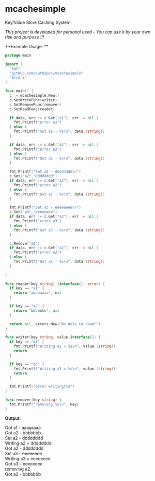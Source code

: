 # mcachesimple
Key/Value Store Caching System.

*This project is developed for personal used - You can use it by your own risk and purpose !!!*

**Example Usage: **

```go
package main

import (
  "fmt"
  "github.com/authapon/mcachesimple"
  "errors"
)

func main() {
  c := mcachesimple.New()
  c.SetWriteFunc(writer)
  c.SetRemoveFunc(remover)
  c.SetReadFunc(reader)

  if data, err := c.Get("a1"); err != nil {
    fmt.Printf("error a1")
  } else {
    fmt.Printf("Got a1 - %s\n", data.(string))
  }

  if data, err := c.Get("a2"); err != nil {
    fmt.Printf("error a2")
  } else {
    fmt.Printf("Got a2 - %s\n", data.(string))
  }

  fmt.Printf("Set a2 - dddddddd\n")
  c.Set("a2","dddddddd")
  if data, err := c.Get("a2"); err != nil {
    fmt.Printf("error a2")
  } else {
    fmt.Printf("Got a2 - %s\n", data.(string))
  }  

  fmt.Printf("Set a3 - eeeeeeee\n")
  c.Set("a3","eeeeeeee")
  if data, err := c.Get("a3"); err != nil {
    fmt.Printf("error a3")
  } else {
    fmt.Printf("Got a3 - %s\n", data.(string))
  } 

  c.Remove("a2")
  if data, err := c.Get("a2"); err != nil {
    fmt.Printf("error a2")
  } else {
    fmt.Printf("Got a2 - %s\n", data.(string))
  } 
 
}

func reader(key string) (interface{}, error) {
  if key == "a1" {
    return "aaaaaaaa", nil
  }

  if key == "a2" {
    return "bbbbbbb", nil
  }

  return nil, errors.New("No data to read!")
}

func writer(key string, value interface{}) {
  if key == "a2" {
    fmt.Printf("Writing a2 = %s\n", value.(string))
    return
  }

  if key == "a3" {
    fmt.Printf("Writing a3 = %s\n", value.(string))
    return
  }

  fmt.Printf("error writing!\n")
}

func remover(key string) {
  fmt.Printf("removing %s\n", key)
}
```

**Output:**

Got a1 - aaaaaaaa  
Got a2 - bbbbbbb  
Set a2 - dddddddd  
Writing a2 = dddddddd  
Got a2 - dddddddd  
Set a3 - eeeeeeee  
Writing a3 = eeeeeeee  
Got a3 - eeeeeeee  
removing a2  
Got a2 - bbbbbbb  
